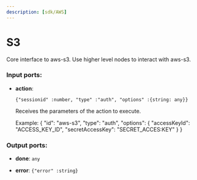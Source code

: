 ```yaml
---
description: [sdk/AWS]
---
```


# S3

Core interface to aws-s3. Use higher level nodes to interact with aws-s3.

### Input ports:

* __action__: 
    ```
    {"sessionid" :number, "type" :"auth", "options" :{string: any}}
    ```

    Receives the parameters of the action to execute.
    
    Example: 
    {
      "id": "aws-s3",
      "type": "auth",
    "options": {
        "accessKeyId": "ACCESS_KEY_ID",
        "secretAccessKey": "SECRET_ACCES:KEY"
      }
    }

### Output ports:

* __done__: ` any `


* __error__: ` {"error" :string} `

